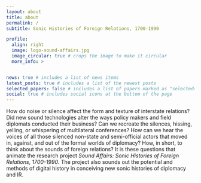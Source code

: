 ```yaml
---
layout: about
title: about
permalink: /
subtitle: Sonic Histories of Foreign Relations, 1700-1990

profile:
  align: right
  image: logo-sound-affairs.jpg
  image_circular: true # crops the image to make it circular
  more_info: >


news: true # includes a list of news items
latest_posts: true # includes a list of the newest posts
selected_papers: false # includes a list of papers marked as "selected={true}"
social: true # includes social icons at the bottom of the page
---
```


How do noise or silence affect the form and texture of interstate relations? Did new sound technologies alter the ways policy makers and field diplomats conducted their business? Can we recreate the silences, hissing, yelling, or whispering of multilateral conferences? How can we hear the voices of all those silenced non-state and semi-official actors that moved in, against, and out of the formal worlds of diplomacy? How, in short, to think about the sounds of foreign relations? It is these questions that animate the research project _Sound Affairs: Sonic Histories of Foreign Relations, 1700-1990_. The project also sounds out the potential and methods of digital history in conceiving new sonic histories of diplomacy and IR.




